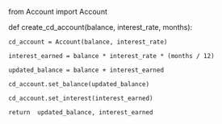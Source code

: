 from Account import Account

def create_cd_account(balance, interest_rate, months):

    cd_account = Account(balance, interest_rate)

    interest_earned = balance * interest_rate * (months / 12)
    
    updated_balance = balance + interest_earned

    cd_account.set_balance(updated_balance)

    cd_account.set_interest(interest_earned)

    return  updated_balance, interest_earned
